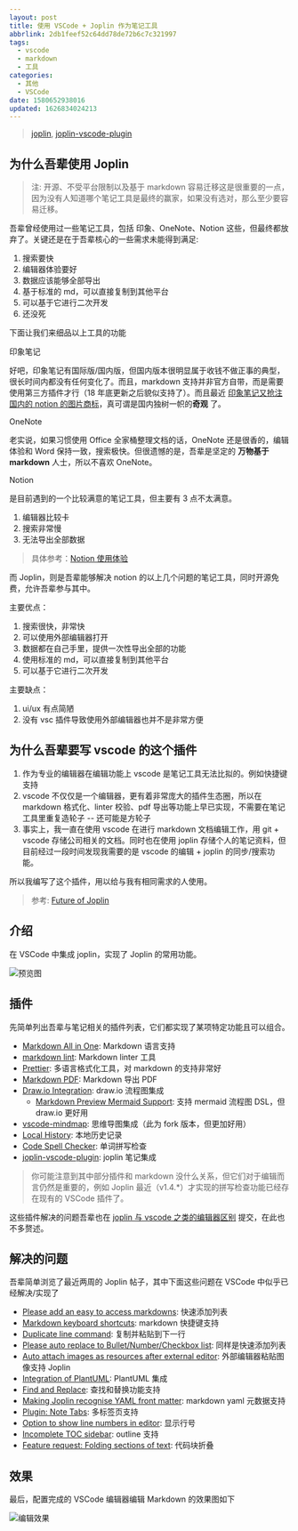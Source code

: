 ```yaml
---
layout: post
title: 使用 VSCode + Joplin 作为笔记工具
abbrlink: 2db1feef52c64dd78de72b6c7c321997
tags:
  - vscode
  - markdown
  - 工具
categories:
  - 其他
  - VSCode
date: 1580652938016
updated: 1626834024213
---
```


> [joplin](https://joplinapp.org/), [joplin-vscode-plugin](https://marketplace.visualstudio.com/items?itemName=rxliuli.joplin-vscode-plugin)

## 为什么吾辈使用 Joplin

> 注: 开源、不受平台限制以及基于 markdown 容易迁移这是很重要的一点，因为没有人知道哪个笔记工具是最终的赢家，如果没有选对，那么至少要容易迁移。

吾辈曾经使用过一些笔记工具，包括 印象、OneNote、Notion 这些，但最终都放弃了。关键还是在于吾辈核心的一些需求未能得到满足:

1. 搜索要快
2. 编辑器体验要好
3. 数据应该能够全部导出
4. 基于标准的 md，可以直接复制到其他平台
5. 可以基于它进行二次开发
6. 还没死

下面让我们来细品以上工具的功能

印象笔记

好吧，印象笔记有国际版/国内版，但国内版本很明显属于收钱不做正事的典型，很长时间内都没有任何变化了。而且，markdown 支持并非官方自带，而是需要使用第三方插件才行（18 年底更新之后貌似支持了）。而且最近 [印象笔记又抢注国内的 notion 的图片商标](https://www.zhihu.com/question/343856067)，真可谓是国内独树一帜的**奇观** 了。

OneNote

老实说，如果习惯使用 Office 全家桶整理文档的话，OneNote 还是很香的，编辑体验和 Word 保持一致，搜索极快。但很遗憾的是，吾辈是坚定的 **万物基于 markdown** 人士，所以不喜欢 OneNote。

Notion

是目前遇到的一个比较满意的笔记工具，但主要有 3 点不太满意。

1. 编辑器比较卡
2. 搜索非常慢
3. 无法导出全部数据

> 具体参考：[Notion 使用体验](:/content/6394b6d9a2ba4be7a17fec38f274a50c)

而 Joplin，则是吾辈能够解决 notion 的以上几个问题的笔记工具，同时开源免费，允许吾辈参与其中。

主要优点：

1. 搜索很快，非常快
2. 可以使用外部编辑器打开
3. 数据都在自己手里，提供一次性导出全部的功能
4. 使用标准的 md，可以直接复制到其他平台
5. 可以基于它进行二次开发

主要缺点：

1. ui/ux 有点简陋
2. 没有 vsc 插件导致使用外部编辑器也并不是非常方便

## 为什么吾辈要写 vscode 的这个插件

1. 作为专业的编辑器在编辑功能上 vscode 是笔记工具无法比拟的。例如快捷键支持
2. vscode 不仅仅是一个编辑器，更有着非常庞大的插件生态圈，所以在 markdown 格式化、linter 校验、pdf 导出等功能上早已实现，不需要在笔记工具里重复造轮子 -- 还可能是方轮子
3. 事实上，我一直在使用 vscode 在进行 markdown 文档编辑工作，用 git + vscode 存储公司相关的文档。同时也在使用 joplin 存储个人的笔记资料，但目前经过一段时间发现我需要的是 vscode 的编辑 + joplin 的同步/搜索功能。

所以我编写了这个插件，用以给与我有相同需求的人使用。

> 参考: [Future of Joplin](https://discourse.joplinapp.org/t/future-of-joplin/11306)

## 介绍

在 VSCode 中集成 joplin，实现了 Joplin 的常用功能。

![预览图](https://cdn.jsdelivr.net/gh/rxliuli/img-bed/20200623085740.png)

## 插件

先简单列出吾辈与笔记相关的插件列表，它们都实现了某项特定功能且可以组合。

- [Markdown All in One](https://marketplace.visualstudio.com/items?itemName=yzhang.markdown-all-in-one): Markdown 语言支持
- [markdown lint](https://marketplace.visualstudio.com/items?itemName=DavidAnson.vscode-markdownlint): Markdown linter 工具
- [Prettier](https://marketplace.visualstudio.com/items?itemName=esbenp.prettier-vscode): 多语言格式化工具，对 markdown 的支持非常好
- [Markdown PDF](https://marketplace.visualstudio.com/items?itemName=yzane.markdown-pdf): Markdown 导出 PDF
- [Draw.io Integration](https://marketplace.visualstudio.com/items?itemName=hediet.vscode-drawio): draw\.io 流程图集成
  - [Markdown Preview Mermaid Support](https://marketplace.visualstudio.com/items?itemName=bierner.markdown-mermaid): 支持 mermaid 流程图 DSL，但 draw\.io 更好用
- [vscode-mindmap](https://marketplace.visualstudio.com/items?itemName=eightHundreds.vscode-mindmap): 思维导图集成（此为 fork 版本，但更加好用）
- [Local History](https://marketplace.visualstudio.com/items?itemName=xyz.local-history): 本地历史记录
- [Code Spell Checker](https://marketplace.visualstudio.com/items?itemName=streetsidesoftware.code-spell-checker): 单词拼写检查
- [joplin-vscode-plugin](https://marketplace.visualstudio.com/items?itemName=rxliuli.joplin-vscode-plugin): joplin 笔记集成

> 你可能注意到其中部分插件和 markdown 没什么关系，但它们对于编辑而言仍然是重要的，例如 Joplin 最近（v1.4.\*）才实现的拼写检查功能已经存在现有的 VSCode 插件了。

这些插件解决的问题吾辈也在 [joplin 与 vscode 之类的编辑器区别](https://discourse.joplinapp.org/t/future-of-joplin/11306/45?u=rxliuli) 提交，在此也不多赘述。

## 解决的问题

吾辈简单浏览了最近两周的 Joplin 帖子，其中下面这些问题在 VSCode 中似乎已经解决/实现了

- [Please add an easy to access markdowns](https://discourse.joplinapp.org/t/please-add-an-easy-to-access-markdowns/12688): 快速添加列表
- [Markdown keyboard shortcuts](https://discourse.joplinapp.org/t/markdown-keyboard-shortcuts/12668): markdown 快捷键支持
- [Duplicate line command](https://discourse.joplinapp.org/t/duplicate-line-command/12650): 复制并粘贴到下一行
- [Please auto replace to Bullet/Number/Checkbox list](https://discourse.joplinapp.org/t/please-auto-replace-to-bullet-number-checkbox-list/12319): 同样是快速添加列表
- [Auto attach images as resources after external editor](https://discourse.joplinapp.org/t/auto-attach-images-as-resources-after-external-editor/3121): 外部编辑器粘贴图像支持 Joplin
- [Integration of PlantUML](https://discourse.joplinapp.org/t/integration-of-plantuml/11029): PlantUML 集成
- [Find and Replace](https://discourse.joplinapp.org/t/find-and-replace/7283): 查找和替换功能支持
- [Making Joplin recognise YAML front matter](https://discourse.joplinapp.org/t/making-joplin-recognise-yaml-front-matter/12868): markdown yaml 元数据支持
- [Plugin: Note Tabs](https://discourse.joplinapp.org/t/plugin-note-tabs/12752): 多标签页支持
- [Option to show line numbers in editor](https://discourse.joplinapp.org/t/option-to-show-line-numbers-in-editor/8313): 显示行号
- [Incomplete TOC sidebar](https://discourse.joplinapp.org/t/incomplete-toc-sidebar/10458): outline 支持
- [Feature request: Folding sections of text](https://discourse.joplinapp.org/t/feature-request-folding-sections-of-text/5752): 代码块折叠

## 效果

最后，配置完成的 VSCode 编辑器编辑 Markdown 的效果图如下

![编辑效果](https://img.rxliuli.com/20181201165338.png)

